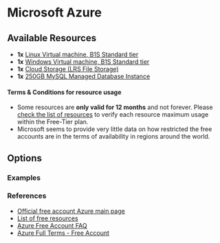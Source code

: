 # Microsoft Azure

## Available Resources

- **1x** [Linux Virtual machine, B1S Standard tier][azure-vm-info]
- **1x** [Windows Virtual machine, B1S Standard tier][azure-vm-info]
- **1x** [Cloud Storage (LRS File Storage)][azure-storage-info]
- **1x** [250GB MySQL Managed Database Instance][azure-sql-free-info]

#### Terms & Conditions for resource usage

- Some resources are **only valid for 12 months** and not forever. Please [check the list of resources](azure-free-resources) to verify each resource maximum usage within the Free-Tier plan.
- Microsoft seems to provide very little data on how restricted the free accounts are in the terms of availability in regions around the world.

## Options

### Examples

### References

- [Official free account Azure main page][azure-free-account]
- [List of free resources][azure-free-resources]
- [Azure Free Account FAQ][azure-free-faq]
- [Azure Full Terms - Free Account][azure-full-terms]

<!-- Repository links -->

[azure-sql-free-info]: https://azure.microsoft.com/en-us/products/azure-sql/database/
[azure-free-resources]: https://azure.microsoft.com/en-us/free/#12-months-free
[azure-free-account]: https://azure.microsoft.com/en-us/free/
[azure-vm-info]: https://azure.microsoft.com/en-us/services/virtual-machines/
[azure-storage-info]: https://azure.microsoft.com/en-us/services/storage/files/
[azure-full-terms]: https://azure.microsoft.com/en-us/offers/ms-azr-0044p/
[azure-free-faq]: https://azure.microsoft.com/en-us/free/free-account-faq/
